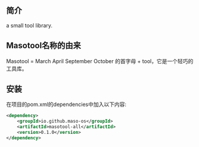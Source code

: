 ## 简介

a small tool library.

## Masotool名称的由来

Masotool = March April September October 的首字母 + tool，它是一个轻巧的工具库。

## 安装

在项目的pom.xml的dependencies中加入以下内容:

```xml
<dependency>
    <groupId>io.github.maso-os</groupId>
    <artifactId>masotool-all</artifactId>
    <version>0.1.0</version>
</dependency>
```
